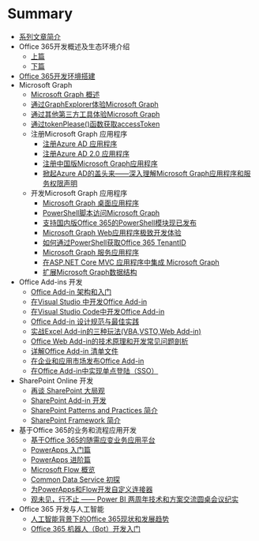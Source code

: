 # Summary

- [系列文章简介](README.md)
- Office 365开发概述及生态环境介绍
    - [上篇](docs/office365dev-overview-1.md)
    - [下篇](docs/office365dev-overview-2.md)
- [Office 365开发环境搭建](/docs/office365devenv.md)
- Microsoft Graph
    - [Microsoft Graph 概述](/docs/microsoftgraphoverview.md)
    - [通过GraphExplorer体验Microsoft Graph](/docs/graphexplorer.md)
    - [通过其他第三方工具体验Microsoft Graph](/docs/graph-tools.md)
    - [通过tokenPlease()函数获取accessToken](docs/tokenplease.md)
    - 注册Microsoft Graph 应用程序
        - [注册Azure AD 应用程序](/docs/applicationregisteration.md)
        - [注册Azure AD 2.0 应用程序](/docs/applicationregisteration2.0.md)
        - [注册中国版Microsoft Graph应用程序](/docs/chinaoffice365applicationregisteration.md)
        - [掀起Azure AD的盖头来——深入理解Microsoft Graph应用程序和服务权限声明](/docs/understandapplication.md)
    - 开发Microsoft Graph 应用程序
        - [Microsoft Graph 桌面应用程序](/docs/desktopapplication.md)
        - [PowerShell脚本访问Microsoft Graph](/docs/powershell-application.md)
        - [支持国内版Office 365的PowerShell模块现已发布](/docs/powershell-module.md)
        - [Microsoft Graph  Web应用程序极致开发体验](/docs/webapplication.md)
        - [如何通过PowerShell获取Office 365 TenantID](/docs/gettenantid.md)
        - [Microsoft Graph  服务应用程序](/docs/deamonapplication.md)
        - [在ASP.NET Core MVC 应用程序中集成 Microsoft Graph](/docs/crossplatform.md)
        - [扩展Microsoft Graph数据结构](docs/graphextensions.md)
- Office Add-ins 开发
    - [Office Add-in 架构和入门](docs/officeaddins.md)
    - [在Visual Studio 中开发Office Add-in](docs/officeaddindev.md)
    - [在Visual Studio Code中开发Office Add-in](docs/vscodetoofficeaddin.md)
    - [Office Add-in 设计规范与最佳实践](docs/officeaddindesignguide.md)
    - [实战Excel Add-in的三种玩法(VBA,VSTO,Web Add-in)](docs/exceladdinsample.md)
    - [Office Web Add-in的技术原理和开发常见问题剖析](docs/exceladdinpractics.md)
    - [详解Office Add-in 清单文件](docs/officeaddinmanifest.md)
    - [在企业和应用市场发布Office Add-in](docs/officeaddinpublish.md)
    - [在Office Add-in中实现单点登陆（SSO）](docs/officeaddinsso.md)
- SharePoint Online 开发
    - [再谈 SharePoint 大局观](docs/sharepoint.md)
    - [SharePoint Add-in 开发](docs/sharepointaddin.md)
    - [SharePoint Patterns and Practices 简介](docs/sharepointpnp.md)
    - [SharePoint Framework 简介](docs/sharepointframework.md)
- 基于Office 365的业务和流程应用开发
    - [基于Office 365的随需应变业务应用平台](docs/officebusinessapp.md)
    - [PowerApps 入门篇](docs/powerapps.md)
    - [PowerApps 进阶篇](docs/powerappsadv.md)
    - [Microsoft Flow 概览](docs/microsoftflow.md)
    - [Common Data Service 初探](docs/commondatamodel.md)
    - [为PowerApps和Flow开发自定义连接器](docs/powerappsconnector.md)
    - [观未见，行不止 —— Power BI 两周年技术和方案交流圆桌会议纪实](docs/powerbi.md)
- Office 365 开发与人工智能
    - [人工智能背景下的Office 365现状和发展趋势](docs/officeandai.md)
    - [Office 365 机器人（Bot）开发入门](docs/botframeworkquickstart.md)